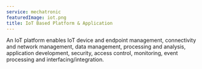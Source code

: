 ```yaml
---
service: mechatronic
featuredImage: iot.png
title: IoT Based Platform & Application
---
```


An IoT platform enables IoT device and endpoint management, connectivity and network management, data management, processing and analysis, application development, security, access control, monitoring, event processing and interfacing/integration.
